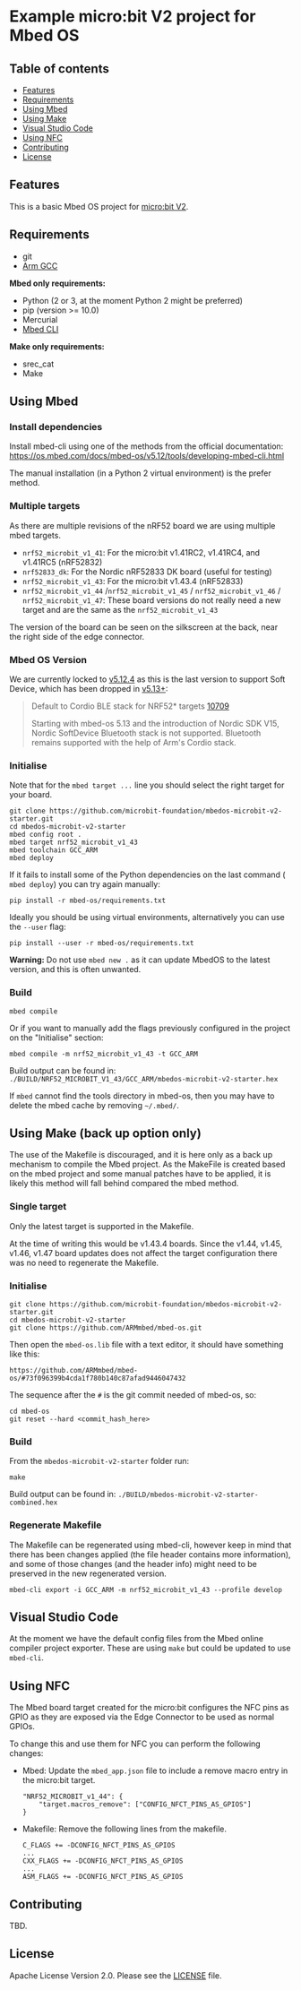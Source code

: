# Example micro:bit V2 project for Mbed OS

## Table of contents

- [Features](#features)
- [Requirements](#requirements)
- [Using Mbed](#using-mbed)
- [Using Make](#using-make)
- [Visual Studio Code](#visual-studio-code)
- [Using NFC](#using-nfc)
- [Contributing](#contributing)
- [License](#license)


## Features

This is a basic Mbed OS project for [micro:bit V2](https://microbit.org/new-microbit/).


## Requirements

- git
- [Arm GCC](https://developer.arm.com/tools-and-software/open-source-software/developer-tools/gnu-toolchain/gnu-rm/downloads)

**Mbed only requirements:**
- Python (2 or 3, at the moment Python 2 might be preferred)
- pip (version >= 10.0)
- Mercurial
- [Mbed CLI](https://github.com/ARMmbed/mbed-cli)

**Make only requirements:**
- srec_cat
- Make


## Using Mbed

### Install dependencies

Install mbed-cli using one of the methods from the official documentation:
https://os.mbed.com/docs/mbed-os/v5.12/tools/developing-mbed-cli.html

The manual installation (in a Python 2 virtual environment) is the prefer method.

### Multiple targets

As there are multiple revisions of the nRF52 board we are using multiple mbed
targets.

- `nrf52_microbit_v1_41`: For the micro:bit v1.41RC2, v1.41RC4, and v1.41RC5
  (nRF52832)
- `nrf52833_dk`: For the Nordic nRF52833 DK board (useful for testing)
- `nrf52_microbit_v1_43`: For the micro:bit v1.43.4 (nRF52833)
- `nrf52_microbit_v1_44` /`nrf52_microbit_v1_45` / `nrf52_microbit_v1_46` / `nrf52_microbit_v1_47`: These board versions do not really need a new target and are the same as the `nrf52_microbit_v1_43`

The version of the board can be seen on the silkscreen at the back, near the
right side of the edge connector.

### Mbed OS Version

We are currently locked to
[v5.12.4](https://github.com/ARMmbed/mbed-os/releases/tag/mbed-os-5.12.4) as
this is the last version to support Soft Device, which has been dropped in
[v5.13+](https://github.com/ARMmbed/mbed-os/releases/tag/mbed-os-5.13.0):

> Default to Cordio BLE stack for NRF52* targets
> [10709](https://github.com/ARMmbed/mbed-os/pull/10709)
> 
> Starting with mbed-os 5.13 and the introduction of Nordic SDK V15, Nordic
> SoftDevice Bluetooth stack is not supported. Bluetooth remains supported with
> the help of Arm's Cordio stack.

### Initialise

Note that for the `mbed target ...` line you should select the right target
for your board.

```
git clone https://github.com/microbit-foundation/mbedos-microbit-v2-starter.git
cd mbedos-microbit-v2-starter
mbed config root .
mbed target nrf52_microbit_v1_43
mbed toolchain GCC_ARM
mbed deploy
```

If it fails to install some of the Python dependencies on the last command (
`mbed deploy`) you can try again manually:

```
pip install -r mbed-os/requirements.txt
```

Ideally you should be using virtual environments, alternatively you can use the
`--user` flag:

```
pip install --user -r mbed-os/requirements.txt
```

**Warning:** Do not use `mbed new .` as it can update MbedOS to the latest
version, and this is often unwanted.

### Build

```
mbed compile
```

Or if you want to manually add the flags previously configured in the project
on the "Initialise" section:

```
mbed compile -m nrf52_microbit_v1_43 -t GCC_ARM
```

Build output can be found in: `./BUILD/NRF52_MICROBIT_V1_43/GCC_ARM/mbedos-microbit-v2-starter.hex`

If `mbed` cannot find the tools directory in mbed-os, then you may have to delete the mbed cache by removing `~/.mbed/`.


## Using Make (back up option only)

The use of the Makefile is discouraged, and it is here only as a back up
mechanism to compile the Mbed project.
As the MakeFile is created based on the mbed project and some manual patches
have to be applied, it is likely this method will fall behind compared the mbed
method.

### Single target

Only the latest target is supported in the Makefile.

At the time of writing this would be v1.43.4 boards. Since the v1.44, v1.45,
v1.46, v1.47 board updates does not affect the target configuration there was
no need to regenerate the Makefile.

### Initialise

```
git clone https://github.com/microbit-foundation/mbedos-microbit-v2-starter.git
cd mbedos-microbit-v2-starter
git clone https://github.com/ARMmbed/mbed-os.git
```

Then open the `mbed-os.lib` file with a text editor, it should have something
like this:

```
https://github.com/ARMmbed/mbed-os/#73f096399b4cda1f780b140c87afad9446047432
```

The sequence after the `#` is the git commit needed of mbed-os, so:

```
cd mbed-os
git reset --hard <commit_hash_here>
```

### Build

From the `mbedos-microbit-v2-starter` folder run:

```
make
```

Build output can be found in: `./BUILD/mbedos-microbit-v2-starter-combined.hex`

### Regenerate Makefile

The Makefile can be regenerated using mbed-cli, however keep in mind that there
has been changes applied (the file header contains more information), and
some of those changes (and the header info) might need to be preserved in the
new regenerated version.

```
mbed-cli export -i GCC_ARM -m nrf52_microbit_v1_43 --profile develop
```


## Visual Studio Code

At the moment we have the default config files from the Mbed online compiler
project exporter. These are using `make` but could be updated to use `mbed-cli`.


## Using NFC

The Mbed board target created for the micro:bit configures the NFC pins as GPIO
as they are exposed via the Edge Connector to be used as normal GPIOs.

To change this and use them for NFC you can perform the following changes:
- Mbed: Update the `mbed_app.json` file to include a remove macro entry in the micro:bit target.
    ```
    "NRF52_MICROBIT_v1_44": {
        "target.macros_remove": ["CONFIG_NFCT_PINS_AS_GPIOS"]
    }
    ```
- Makefile: Remove the following lines from the makefile.
    ```
    C_FLAGS += -DCONFIG_NFCT_PINS_AS_GPIOS
    ...
    CXX_FLAGS += -DCONFIG_NFCT_PINS_AS_GPIOS
    ...
    ASM_FLAGS += -DCONFIG_NFCT_PINS_AS_GPIOS
    ```


## Contributing

TBD.


## License

Apache License Version 2.0.
Please see the [LICENSE](LICENSE) file.
